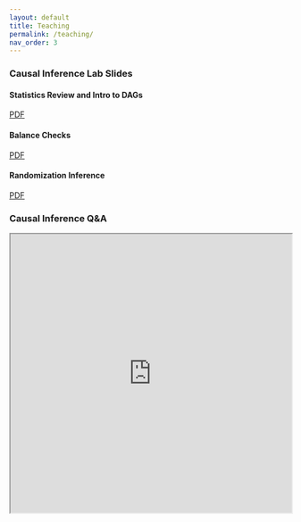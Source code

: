 ```yaml
---
layout: default
title: Teaching
permalink: /teaching/
nav_order: 3
---
```


### Causal Inference Lab Slides

#### Statistics Review and Intro to DAGs
<a href="https://github.com/aychen5/ta_poli-666/blob/master/lab_1/lecture2_conference1.pdf" download = "lab1"> PDF </a>

#### Balance Checks
<a href="https://github.com/aychen5/ta_poli-666/blob/master/lab_2/lab2_slides_balancechecks.pdf" download = "lab2"> PDF </a>

#### Randomization Inference
<a href="https://github.com/aychen5/ta_poli-666/blob/master/lab_3/lab3_slides.pdf" download = "lab3"> PDF </a>

### Causal Inference Q&A

 <iframe src="https://aychen5.github.io//anniechen/documents/notes_for_students.pdf" width="100%" height="500px">
    </iframe>
